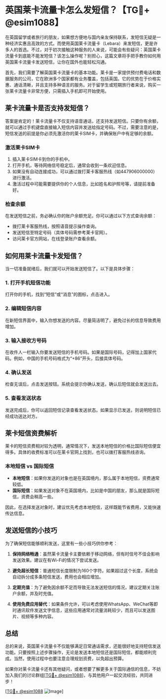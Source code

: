 # 英国莱卡流量卡怎么发短信？【TG💪+ @esim1088】

在英国留学或者旅行的朋友，如果想方便地与国内亲友保持联系，发短信无疑是一种经济实惠且高效的方式。而使用英国莱卡流量卡（Lebara）来发短信，更是许多人的首选。不过，对于初次接触这种服务的人来说，可能会有些疑问：英国莱卡流量卡到底能不能发短信？该怎么操作呢？别担心，这篇文章将手把手教你如何用英国莱卡流量卡发送短信，让你在国外也能轻松沟通。

首先，我们需要了解英国莱卡流量卡的基本功能。莱卡是一家提供预付费电话和数据服务的公司，它在欧洲多个国家都有业务覆盖，包括英国。它的优势在于价格实惠、通话清晰，并且支持多种语言的服务。对于留学生或短期旅行者来说，购买一张莱卡流量卡非常方便，只需插入手机即可开始使用。

## **莱卡流量卡是否支持发短信？**

答案是肯定的！莱卡流量卡不仅支持语音通话，还支持发送短信。只要你有余额，就可以通过手机键盘直接输入短信内容并发送给指定号码。不过，需要注意的是，短信发送的前提是你必须先激活你的莱卡SIM卡，并确保账户中有足够的余额。

### **激活莱卡SIM卡**
1. 插入莱卡SIM卡到你的手机中。
2. 打开手机，等待网络信号稳定后，通常会收到一条欢迎信息。
3. 如果没有自动连接成功，可以通过拨打莱卡客服热线（如447906000000）进行激活。
4. 激活过程中可能需要提供你的个人信息，比如姓名和护照号等，请提前准备好。

### **检查余额**
在发送短信之前，务必确认你的账户余额充足。你可以通过以下方式查询余额：
- 拨打莱卡客服热线，按照语音提示操作查询。
- 发送短信至特定号码（具体号码需参考莱卡官网）。
- 访问莱卡官方网站，在线登录账户查看余额。

## **如何用莱卡流量卡发短信？**

当一切准备就绪后，我们就可以开始发送短信了。以下是具体步骤：

### **1. 打开手机短信功能**
打开你的手机，找到“短信”或“消息”的图标，点击进入。

### **2. 编辑短信内容**
在新短信界面中，输入你想发送的内容。尽量简洁明了，避免过长的信息导致费用增加。

### **3. 输入接收方号码**
在收件人一栏输入你要发送短信的手机号码。如果是国际号码，记得加上国家代码。例如，中国的手机号码格式为“+86”开头，后接具体号码。

### **4. 确认发送**
检查无误后，点击发送按钮。系统会提示你确认发送，确认后短信就会发送出去。

### **5. 查看发送状态**
发送完成后，你可以返回短信记录查看发送状态。如果显示已发送，则说明短信已经成功送达对方。

## **莱卡短信资费解析**

莱卡的短信资费相对较为透明，通常情况下，发送本地短信的价格比国际短信便宜得多。具体的收费标准可以在莱卡官网上找到，也可以拨打客服热线咨询。

### **本地短信 vs 国际短信**
- **本地短信**：如果你发送的对象也是在英国境内，那么属于本地短信，资费通常较低。
- **国际短信**：如果发送对象不在英国境内，比如是中国的朋友，那么就是国际短信，资费会稍高一些。

因此，在选择发送对象时，建议优先考虑本地短信，这样既能节省费用，又能快速传达信息。

## **发送短信的小技巧**

为了确保短信能够顺利发送，这里有一些小技巧供你参考：

1. **保持网络畅通**：虽然莱卡流量卡主要依赖于移动网络，但有时信号不佳会影响发送效果。建议在有Wi-Fi的情况下尝试发送。
   
2. **避免超长短信**：普通短信长度限制为160个字符。如果超过这个长度，系统会自动拆分成多条短信发送，费用也会相应增加。

3. **定期充值**：为了避免因余额不足而导致无法发送短信的情况，建议定期关注账户余额，并及时充值。

4. **使用免费应用替代**：如果条件允许，可以考虑使用WhatsApp、WeChat等即时通讯软件发送文字信息，这些应用通常对流量消耗较少，而且可以发送图片、视频等多种内容。

## **总结**

总的来说，英国莱卡流量卡不仅能够满足日常通话需求，还能很好地支持短信发送功能。只要按照上述步骤操作，无论是发送本地短信还是国际短信，都能顺利完成。当然，使用过程中也要注意合理规划资费，以免超出预算。

如果你对莱卡流量卡还有其他疑问，或者想要了解更多关于国际通信的信息，不妨加入我们的讨论群组[[TG💪+ @esim1088](https://t.me/s/esim1088)]，与其他用户一起交流经验，共同进步！

[[TG💪+ @esim1088](https://t.me/s/esim1088) ![Image](https://i.postimg.cc/4NQfJmqS/Snipaste-2025-05-13-00-14-12.png)]